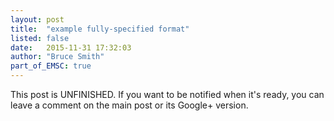 ```yaml
---
layout: post
title:  "example fully-specified format"
listed: false
date:   2015-11-31 17:32:03
author: "Bruce Smith"
part_of_EMSC: true
---
```



This post is UNFINISHED. If you want to be notified when it's ready, you can leave a comment on the main post or its Google+ version.
